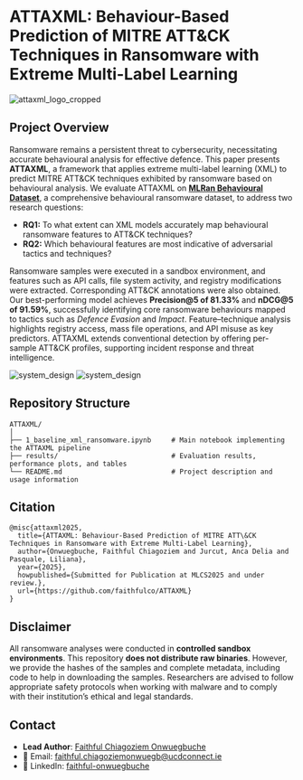 # ATTAXML: Behaviour-Based Prediction of MITRE ATT\&CK Techniques in Ransomware with Extreme Multi-Label Learning

![attaxml_logo_cropped](https://github.com/user-attachments/assets/baff73d1-0886-4a3f-9ec6-13c100192341)

## Project Overview

Ransomware remains a persistent threat to cybersecurity, necessitating accurate behavioural analysis for effective defence. This paper presents **ATTAXML**, a framework that applies extreme multi-label learning (XML) to predict MITRE ATT\&CK techniques exhibited by ransomware based on behavioural analysis. We evaluate ATTAXML on **[MLRan Behavioural Dataset](https://github.com/faithfulco/mlran/tree/main/6_experiments/FS_MLRan_Datasets)**, a comprehensive behavioural ransomware dataset, to address two research questions:

* **RQ1:** To what extent can XML models accurately map behavioural ransomware features to ATT\&CK techniques?
* **RQ2:** Which behavioural features are most indicative of adversarial tactics and techniques?

Ransomware samples were executed in a sandbox environment, and features such as API calls, file system activity, and registry modifications were extracted. Corresponding ATT\&CK annotations were also obtained. Our best-performing model achieves **Precision\@5 of 81.33%** and **nDCG\@5 of 91.59%**, successfully identifying core ransomware behaviours mapped to tactics such as *Defence Evasion* and *Impact*. Feature–technique analysis highlights registry access, mass file operations, and API misuse as key predictors. ATTAXML extends conventional detection by offering per-sample ATT\&CK profiles, supporting incident response and threat intelligence.

![system_design](https://github.com/user-attachments/assets/c1401a22-d064-461d-9222-647e23da043f)
![system_design](https://github.com/user-attachments/assets/c1401a22-d064-461d-9222-647e23da043f)



## Repository Structure

```
ATTAXML/
│
├── 1_baseline_xml_ransomware.ipynb     # Main notebook implementing the ATTAXML pipeline
├── results/                            # Evaluation results, performance plots, and tables
└── README.md                           # Project description and usage information
```


## Citation

```
@misc{attaxml2025,
  title={ATTAXML: Behaviour-Based Prediction of MITRE ATT\&CK Techniques in Ransomware with Extreme Multi-Label Learning},
  author={Onwuegbuche, Faithful Chiagoziem and Jurcut, Anca Delia and Pasquale, Liliana},
  year={2025},
  howpublished={Submitted for Publication at MLCS2025 and under review.},
  url={https://github.com/faithfulco/ATTAXML}
}
```

## Disclaimer

All ransomware analyses were conducted in **controlled sandbox environments**. This repository **does not distribute raw binaries**. However, we provide the hashes of the samples and complete metadata, including code to help in downloading the samples. Researchers are advised to follow appropriate safety protocols when working with malware and to comply with their institution’s ethical and legal standards.

## Contact

- **Lead Author**: [Faithful Chiagoziem Onwuegbuche](https://github.com/faithfulco)  
- 📧 Email: [faithful.chiagoziemonwuegb@ucdconnect.ie](mailto:faithful.chiagoziemonwuegb@ucdconnect.ie)  
- 🔗 LinkedIn: [faithful-onwuegbuche](https://www.linkedin.com/in/faithful-onwuegbuche/)  
